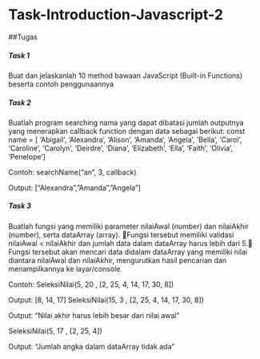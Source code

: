 # Task-Introduction-Javascript-2

##Tugas

##### Task 1
Buat dan jelaskanlah 10 method bawaan JavaScript (Built-in Functions) beserta contoh penggunaannya

##### Task 2
Buatlah program searching nama yang dapat dibatasi jumlah outputnya yang menerapkan  callback function dengan data sebagai berikut:
const name = [
‘Abigail’, ‘Alexandra’, ‘Alison’,
‘Amanda’, ‘Angela’, ’Bella’,
‘Carol’, ‘Caroline’, ‘Carolyn’,
‘Deirdre’, ‘Diana’, ‘Elizabeth’,
‘Ella’, ‘Faith’, ‘Olivia’, ‘Penelope’]

Contoh:
searchName(“an”, 3, callback)

Output: 
[“Alexandra”,”Amanda”,”Angela”]

##### Task 3
Buatlah fungsi yang memiliki parameter nilaiAwal (number) dan nilaiAkhir (number),
serta dataArray (array). Fungsi tersebut memiliki validasi nilaiAwal < nilaiAkhir dan jumlah data dalam dataArray harus lebih dari 5.
Fungsi tersebut akan mencari data didalam dataArray yang memiliki nilai diantara nilaiAwal dan nilaiAkhir, mengurutkan hasil pencarian dan menampilkannya ke layar/console.

Contoh: 
SeleksiNilai(5, 20 , [2, 25, 4, 14, 17, 30, 8])

Output:
[8, 14, 17]
SeleksiNilai(15, 3 , [2, 25, 4, 14, 17, 30, 8])

Output:
“Nilai akhir harus lebih besar dari nilai awal”

SeleksiNilai(5, 17 , [2, 25, 4])

Output:
“Jumlah angka dalam dataArray tidak ada”
